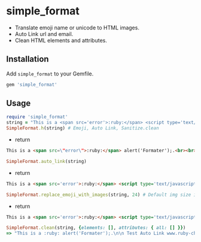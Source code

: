 simple_format
======

* Translate emoji name or unicode to HTML images.
* Auto Link url and email.
* Clean HTML elements and attributes.


Installation
------------

Add `simple_format` to your Gemfile.

``` ruby
gem 'simple_format'
```

Usage
---------------

``` ruby
require 'simple_format'
string = "This is a <span src='error'>:ruby:</span> <script type='text/javascript'>alert('Formater');</script>.\n\n Test Auto Link www.ruby-china.com\n\nmail@domain.com\n\nTest Emoji tag <a href=':cat:'>🍀</a>:ruby-china:."
SimpleFormat.h(string) # Emoji, Auto Link, Sanitize.clean
```
* return

``` html
This is a <span src=\"error\">:ruby:</span> alert('Formater');.<br><br> Test Auto Link <a href=\"http://www.ruby-china.com\" target=\"_blank\">www.ruby-china.com</a><br><br><a href=\"mailto:mail@domain.com\">mail@domain.com</a><br><br>Test Emoji tag <a href=\"&lt;img%20class=%22emoji%22%20src=%22//l.ruby-china.org/assets/emojis/cat.png%22%20width=%2264%22%20height=%2264%22%20/&gt;\"><img class=\"emoji\" src=\"//l.ruby-china.org/assets/emojis/four_leaf_clover.png\" width=\"64\" height=\"64\"></a>:ruby-china:.
```

``` ruby
SimpleFormat.auto_link(string)
```
* return 

``` html
This is a <span src='error'>:ruby:</span> <script type='text/javascript'>alert('Formater');</script>.<br /><br /> Test Auto Link <a href='http://www.ruby-china.com' target='_blank'>www.ruby-china.com</a><br /><br /><a href='mailto:mail@domain.com'>mail@domain.com</a><br /><br />Test Emoji tag <a href=':cat:'>🍀</a>:ruby-china:.
```

``` ruby
SimpleFormat.replace_emoji_with_images(string, 24) # Default img size is 64
```
* return

``` html
This is a <span src='error'>:ruby:</span> <script type='text/javascript'>alert('Formater');</script>.\n\n Test Auto Link www.ruby-china.com\n\nmail@domain.com\n\nTest Emoji tag <a href='<img class=\"emoji\" src=\"//l.ruby-china.org/assets/emojis/cat.png\" width=\"24\" height=\"24\" />'><img class=\"emoji\" src=\"//l.ruby-china.org/assets/emojis/four_leaf_clover.png\" width=\"24\" height=\"24\" /></a>:ruby-china:.
```

``` ruby
SimpleFormat.clean(string, {elements: [], attributes: { all: [] }})
=> "This is a :ruby: alert('Formater');.\n\n Test Auto Link www.ruby-china.com\n\nmail@domain.com\n\nTest Emoji tag 🍀:ruby-china:."

```